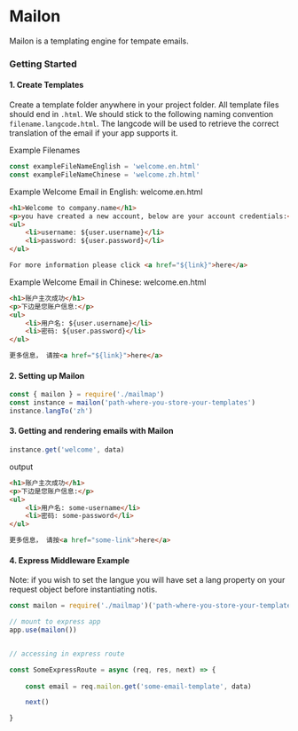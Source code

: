 # Mailon

Mailon is a templating engine for tempate emails. 

### Getting Started

#### 1. Create Templates
Create a template folder anywhere in your project folder. All template files should end in <code>.html</code>. We should stick to the following naming convention <code>filename.langcode.html</code>. The langcode will be used to retrieve the correct translation of the email if your app supports it. 

Example Filenames
```js
const exampleFileNameEnglish = 'welcome.en.html'
const exampleFileNameChinese = 'welcome.zh.html'
```

Example Welcome Email in English: welcome.en.html

```html
<h1>Welcome to company.name</h1>
<p>you have created a new account, below are your account credentials:</p>
<ul>
    <li>username: ${user.username}</li>
    <li>password: ${user.password}</li>
</ul>

For more information please click <a href="${link}">here</a>
```

Example Welcome Email in Chinese: welcome.en.html

```html
<h1>账户主次成功</h1>
<p>下边是您账户信息:</p>
<ul>
    <li>用户名: ${user.username}</li>
    <li>密码: ${user.password}</li>
</ul>

更多信息， 请按<a href="${link}">here</a>
```

#### 2. Setting up Mailon
```js
const { mailon } = require('./mailmap')
const instance = mailon('path-where-you-store-your-templates')
instance.langTo('zh')
```

#### 3. Getting and rendering emails with Mailon
```js
instance.get('welcome', data)
```

output

```html
<h1>账户主次成功</h1>
<p>下边是您账户信息:</p>
<ul>
    <li>用户名: some-username</li>
    <li>密码: some-password</li>
</ul>

更多信息， 请按<a href="some-link">here</a>
```

#### 4. Express Middleware Example
Note: if you wish to set the langue you will have set a lang property on your request object before instantiating notis.

```js
const mailon = require('./mailmap')('path-where-you-store-your-templates')

// mount to express app
app.use(mailon())


// accessing in express route

const SomeExpressRoute = async (req, res, next) => {
    
    const email = req.mailon.get('some-email-template', data)

    next()

}
```
